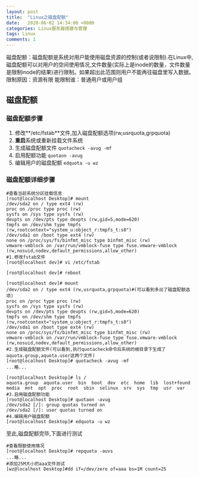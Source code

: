 ```yaml
---
layout: post
title:  "Linux之磁盘配额"
date:   2020-06-02 14:34:00 +0800
categories: Linux服务器搭建与管理
tags: Linux
comments: 1
---
```

磁盘配额：磁盘配额是系统对用户能使用磁盘资源的控制(或者说限制).在Linux中,磁盘配额可以对用户的空间使用情况,文件数量(实际上是inode的数量，文件数量是限制inode的结果)进行限制。如果超出此范围则用户不能再往磁盘里写入数据。
限制原因：资源有限
能限制谁：普通用户或用户组


## 磁盘配额

### 磁盘配额步骤

1. 修改**/etc/fstab**文件,加入磁盘配额选项(rw,usrquota,grpquota)
2. **重启**系统或重新挂载文件系统
3. 生成磁盘配额文件 `quotacheck -avug -mf`
5. 启用配额功能 `quotaon -avug`
6. 编辑用户的磁盘配额 `edquota -u wz`

### 磁盘配额详细步骤

```shell
#查看当前系统分区挂载信息
[root@localhost Desktop]# mount
/dev/sda2 on / type ext4 (rw)
proc on /proc type proc (rw)
sysfs on /sys type sysfs (rw)
devpts on /dev/pts type devpts (rw,gid=5,mode=620)
tmpfs on /dev/shm type tmpfs (rw,rootcontext="system_u:object_r:tmpfs_t:s0")
/dev/sda1 on /boot type ext4 (rw)
none on /proc/sys/fs/binfmt_misc type binfmt_misc (rw)
vmware-vmblock on /var/run/vmblock-fuse type fuse.vmware-vmblock (rw,nosuid,nodev,default_permissions,allow_other)
#1.修改fstab文件
[root@localhost dev]# vi /etc/fstab 

[root@localhost dev]# reboot

[root@localhost dev]# mount
/dev/sda2 on / type ext4 (rw,usrquota,grpquota)#(可以看到多出了磁盘配额选项)
proc on /proc type proc (rw)
sysfs on /sys type sysfs (rw)
devpts on /dev/pts type devpts (rw,gid=5,mode=620)
tmpfs on /dev/shm type tmpfs (rw,rootcontext="system_u:object_r:tmpfs_t:s0")
/dev/sda1 on /boot type ext4 (rw)
none on /proc/sys/fs/binfmt_misc type binfmt_misc (rw)
vmware-vmblock on /var/run/vmblock-fuse type fuse.vmware-vmblock (rw,nosuid,nodev,default_permissions,allow_other)
#2.生成磁盘配额文件(可以看到,执行quotacheck命令后系统的根目录下生成了aquota.group,aquota.user这两个文件)
[root@localhost Desktop]# quotacheck -avug -mf
...略...

[root@localhost Desktop]# ls /
aquota.group  aquota.user  bin  boot  dev  etc  home  lib  lost+found  media  mnt  opt  proc  root  sbin  selinux  srv  sys  tmp  usr  var
#3.启用磁盘配额功能
[root@localhost Desktop]# quotaon -avug
/dev/sda2 [/]: group quotas turned on
/dev/sda2 [/]: user quotas turned on
#4.编辑用户磁盘配额
[root@localhost Desktop]# edquota -u wz
```

至此,磁盘配额完毕,下面进行测试

```shell
#查看限额使用情况
[root@localhost Desktop]# repquota -auvs
...略...
#添加25M大小的aaa文件测试
[wz@localhost Desktop]#dd if=/dev/zero of=aaa bs=1M count=25
```

